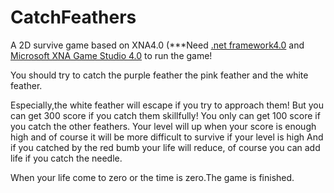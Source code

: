 CatchFeathers
=============

A 2D survive game based on XNA4.0 (***Need <a href = "http://www.microsoft.com/en-us/download/confirmation.aspx?id=17851">.net framework4.0</a> and <a href = "https://www.microsoft.com/en-us/download/confirmation.aspx?id=23714">Microsoft XNA Game Studio 4.0</a> to run the game!

You should try to catch the purple feather the pink feather and the white feather.

Especially,the white feather will escape if you try to approach them! 
But you can get 300 score if you catch them skillfully!
You only can get 100 score if you catch the other feathers.
Your level will up when your score is enough high and of course it will be more difficult to survive if your level is high
And if you catched by the red bumb your life will reduce, of course you can add life if you catch
the needle. 

When your life come to zero or the time is zero.The game is finished.
